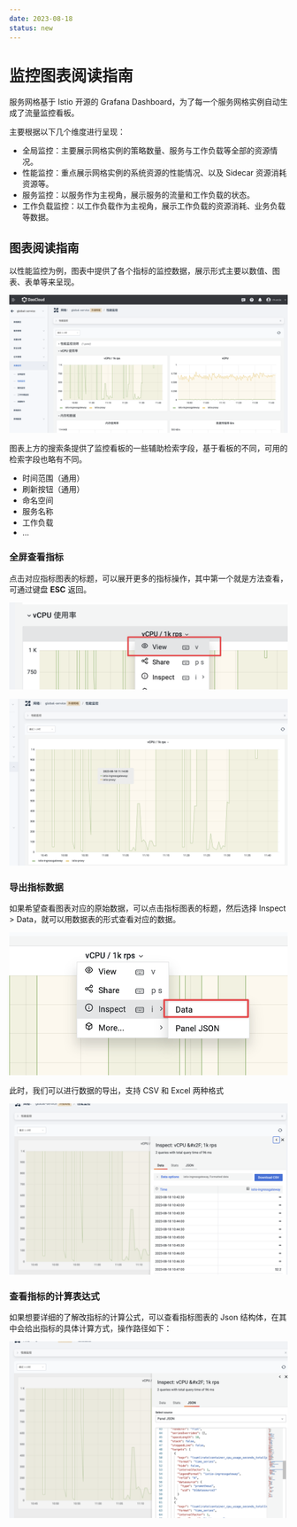 ```yaml
---
date: 2023-08-18
status: new
---
```


# 监控图表阅读指南

服务网格基于 Istio 开源的 Grafana Dashboard，为了每一个服务网格实例自动生成了流量监控看板。

主要根据以下几个维度进行呈现：

- 全局监控：主要展示网格实例的策略数量、服务与工作负载等全部的资源情况。
- 性能监控：重点展示网格实例的系统资源的性能情况、以及 Sidecar 资源消耗资源等。
- 服务监控：以服务作为主视角，展示服务的流量和工作负载的状态。
- 工作负载监控：以工作负载作为主视角，展示工作负载的资源消耗、业务负载等数据。

## 图表阅读指南

以性能监控为例，图表中提供了各个指标的监控数据，展示形式主要以数值、图表、表单等来呈现。

![性能监控](../images/indicator-readtips1.png)

图表上方的搜索条提供了监控看板的一些辅助检索字段，基于看板的不同，可用的检索字段也略有不同。

- 时间范围（通用）
- 刷新按钮（通用）
- 命名空间
- 服务名称
- 工作负载
- ...

### 全屏查看指标

点击对应指标图表的标题，可以展开更多的指标操作，其中第一个就是方法查看，可通过键盘 **ESC** 返回。

![view menu](../images/indicator-readtips2.png)

![view big](../images/indicator-readtips3.png)

### 导出指标数据

如果希望查看图表对应的原始数据，可以点击指标图表的标题，然后选择 Inspect > Data，就可以用数据表的形式查看对应的数据。

![inspect data](../images/indicator-readtips4.png)

此时，我们可以进行数据的导出，支持 CSV 和 Excel 两种格式

![data](../images/indicator-readtips5.png)

### 查看指标的计算表达式

如果想要详细的了解改指标的计算公式，可以查看指标图表的 Json 结构体，在其中会给出指标的具体计算方式，操作路径如下：

![json](../images/indicator-readtips6.png)
